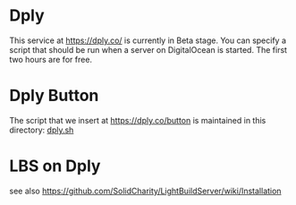 Dply
===

This service at https://dply.co/ is currently in Beta stage. You can specify a script that should be run when a server on DigitalOcean is started. The first two hours are for free.

Dply Button
===

The script that we insert at https://dply.co/button is maintained in this directory: [dply.sh](dply.sh)


LBS on Dply
===

see also https://github.com/SolidCharity/LightBuildServer/wiki/Installation
